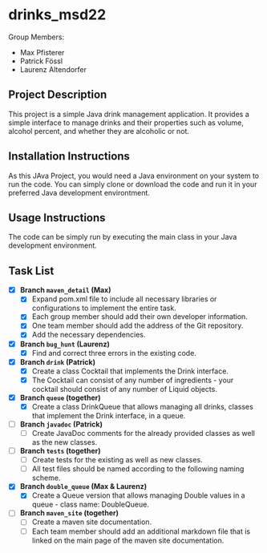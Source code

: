 # drinks_msd22

Group Members:
- Max Pfisterer
- Patrick Fössl
- Laurenz Altendorfer
## Project Description 

This project is a simple Java drink management application. It provides a simple interface to manage drinks and their properties such as volume, alcohol percent, and whether they are alcoholic or not.

## Installation Instructions

As this JAva Project, you would need a Java environment on your system to run the code. You can simply clone or download the code and run it in your preferred Java development environtment.

## Usage Instructions

The code can be simply run by executing the main class in your Java development environment.

## Task List

- [x] **Branch `maven_detail` (Max)**
  - [x] Expand pom.xml file to include all necessary libraries or configurations to implement the entire task.
  - [x] Each group member should add their own developer information.
  - [x] One team member should add the address of the Git repository.
  - [x] Add the necessary dependencies.
  
- [x] **Branch `bug_hunt` (Laurenz)**
  - [x] Find and correct three errors in the existing code.
  
- [x] **Branch `drink` (Patrick)**
  - [x] Create a class Cocktail that implements the Drink interface.
  - [x] The Cocktail can consist of any number of ingredients - your cocktail should consist of any number of Liquid objects.
- [x] **Branch `queue` (together)**
  - [x] Create a class DrinkQueue that allows managing all drinks, classes that implement the Drink interface, in a queue.

- [ ] **Branch `javadoc` (Patrick)**
  - [ ] Create JavaDoc comments for the already provided classes as well as the new classes.

- [ ] **Branch `tests` (together)**
  - [ ] Create tests for the existing as well as new classes.
  - [ ] All test files should be named according to the following naming scheme.

- [x] **Branch `double_queue` (Max & Laurenz)**
  - [x] Create a Queue version that allows managing Double values in a queue - class name: DoubleQueue.

- [ ] **Branch `maven_site` (together)**
  - [ ] Create a maven site documentation.
  - [ ] Each team member should add an additional markdown file that is linked on the main page of the maven site documentation.